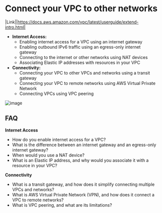 
# Connect your VPC to other networks

|Link||https://docs.aws.amazon.com/vpc/latest/userguide/extend-intro.html|

* **Internet Access:**
    * Enabling internet access for a VPC using an internet gateway
    * Enabling outbound IPv6 traffic using an egress-only internet gateway
    * Connecting to the internet or other networks using NAT devices
    * Associating Elastic IP addresses with resources in your VPC
* **Connectivity:**
    * Connecting your VPC to other VPCs and networks using a transit gateway
    * Connecting your VPC to remote networks using AWS Virtual Private Network
    * Connecting VPCs using VPC peering

![image](https://github.com/user-attachments/assets/2b65ccb6-7775-4c56-9837-e78f8a8917d7)



##   FAQ

**Internet Access**

* How do you enable internet access for a VPC?
* What is the difference between an internet gateway and an egress-only internet gateway?
* When would you use a NAT device?
* What is an Elastic IP address, and why would you associate it with a resource in your VPC?

**Connectivity**

* What is a transit gateway, and how does it simplify connecting multiple VPCs and networks?
* What is AWS Virtual Private Network (VPN), and how does it connect a VPC to remote networks?
* What is VPC peering, and what are its limitations?
